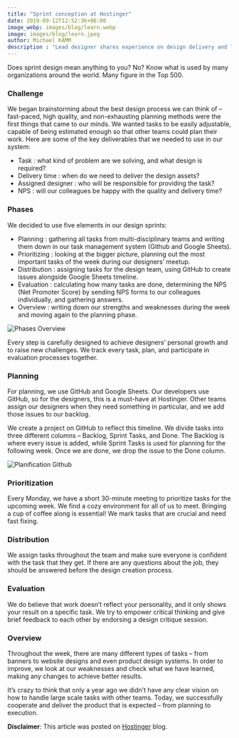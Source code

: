 ```yaml
---
title: "Sprint conception at Hostinger"
date: 2019-09-12T12:52:36+06:00
image_webp: images/blog/learn.webp
image: images/blog/learn.jpeg
author: Michael KAMM
description : "Lead designer shares experience on design delivery and large-scale task work with other teams at Hostinger"
---
```


Does sprint design mean anything to you? No? Know what is used by many organizations around the world.
Many figure in the Top 500.

### Challenge
We began brainstorming about the best design process we can think of – fast-paced, high quality, and non-exhausting planning methods were the first things that came to our minds. We wanted tasks to be easily adjustable, capable of being estimated enough so that other teams could plan their work. Here are some of the key deliverables that we needed to use in our system:

- Task : what kind of problem are we solving, and what design is required?
- Delivery time : when do we need to deliver the design assets?
- Assigned designer : who will be responsible for providing the task?
- NPS : will our colleagues be happy with the quality and delivery time?


### Phases
We decided to use five elements in our design sprints:

- Planning : gathering all tasks from multi-disciplinary teams and writing them down in our task management system (Github and Google Sheets).
- Prioritizing : looking at the bigger picture, planning out the most important tasks of the week during our designers’ meetup.
- Distribution : assigning tasks for the design team, using GitHub to create issues alongside Google Sheets timeline.
- Evaluation : calculating how many tasks are done, determining the NPS (Net Promoter Score) by sending NPS forms to our colleagues individually, and gathering answers.
- Overview : writing down our strengths and weaknesses during the week and moving again to the planning phase.


![Phases Overview](/images/blog/phases-overview.png)

Every step is carefully designed to achieve designers’ personal growth and to raise new challenges. We track every task, plan, and participate in evaluation processes together.

### Planning
For planning, we use GitHub and Google Sheets. Our developers use GitHub, so for the designers, this is a must-have at Hostinger. Other teams assign our designers when they need something in particular, and we add those issues to our backlog.

We create a project on GitHub to reflect this timeline. We divide tasks into three different columns – Backlog, Sprint Tasks, and Done. The Backlog is where every issue is added, while Sprint Tasks is used for planning for the following week. Once we are done, we drop the issue to the Done column.

![Planification Github](/images/blog/github-planning-overview.png)

### Prioritization
Every Monday, we have a short 30-minute meeting to prioritize tasks for the upcoming week. We find a cozy environment for all of us to meet. Bringing a cup of coffee along is essential! We mark tasks that are crucial and need fast fixing.

### Distribution
We assign tasks throughout the team and make sure everyone is confident with the task that they get. If there are any questions about the job, they should be answered before the design creation process.

### Evaluation
We do believe that work doesn’t reflect your personality, and it only shows your result on a specific task. We try to empower critical thinking and give brief feedback to each other by endorsing a design critique session.

### Overview
Throughout the week, there are many different types of tasks – from banners to website designs and even product design systems. In order to improve, we look at our weaknesses and check what we have learned, making any changes to achieve better results.

It’s crazy to think that only a year ago we didn’t have any clear vision on how to handle large scale tasks with other teams. Today, we successfully cooperate and deliver the product that is expected – from planning to execution.

**Disclaimer**: This article was posted on  [Hostinger](https://www.hostinger.com/blog/design-sprints-at-hostinger/) blog.